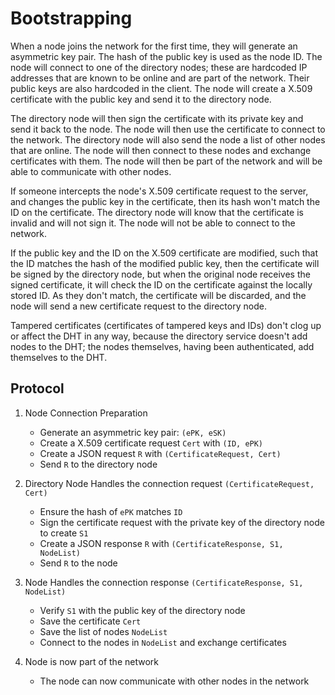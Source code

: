 # Bootstrapping

When a node joins the network for the first time, they will generate an asymmetric key pair. The hash of the public key
is used as the node ID. The node will connect to one of the directory nodes; these are hardcoded IP addresses that are
known to be online and are part of the network. Their public keys are also hardcoded in the client. The node will create
a X.509 certificate with the public key and send it to the directory node.

The directory node will then sign the certificate with its private key and send it back to the node. The node will then
use the certificate to connect to the network. The directory node will also send the node a list of other nodes that are
online. The node will then connect to these nodes and exchange certificates with them. The node will then be part of the
network and will be able to communicate with other nodes.

If someone intercepts the node's X.509 certificate request to the server, and changes the public key in the certificate,
then its hash won't match the ID on the certificate. The directory node will know that the certificate is invalid and
will not sign it. The node will not be able to connect to the network.

If the public key and the ID on the X.509 certificate are modified, such that the ID matches the hash of the modified
public key, then the certificate will be signed by the directory node, but when the original node receives the signed
certificate, it will check the ID on the certificate against the locally stored ID. As they don't match, the certificate
will be discarded, and the node will send a new certificate request to the directory node.

Tampered certificates (certificates of tampered keys and IDs) don't clog up or affect the DHT in any way, because the
directory service doesn't add nodes to the DHT; the nodes themselves, having been authenticated, add themselves to the
DHT.

## Protocol

1. Node Connection Preparation
    - Generate an asymmetric key pair: `(ePK, eSK)`
    - Create a X.509 certificate request `Cert` with `(ID, ePK)`
    - Create a JSON request `R` with `(CertificateRequest, Cert)`
    - Send `R` to the directory node

2. Directory Node Handles the connection request `(CertificateRequest, Cert)`
    - Ensure the hash of `ePK` matches `ID`
    - Sign the certificate request with the private key of the directory node to create `S1`
    - Create a JSON response `R` with `(CertificateResponse, S1, NodeList)`
    - Send `R` to the node

3. Node Handles the connection response `(CertificateResponse, S1, NodeList)`
    - Verify `S1` with the public key of the directory node
    - Save the certificate `Cert`
    - Save the list of nodes `NodeList`
    - Connect to the nodes in `NodeList` and exchange certificates

4. Node is now part of the network
    - The node can now communicate with other nodes in the network
